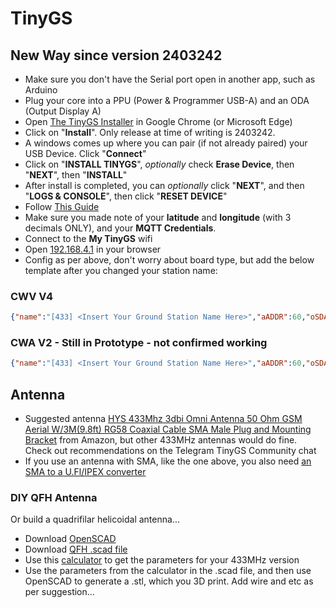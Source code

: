 # TinyGS
## New Way since version 2403242
- Make sure you don't have the Serial port open in another app, such as Arduino
- Plug your core into a PPU (Power & Programmer USB-A) and an ODA (Output Display A)
- Open [The TinyGS Installer](https://installer.tinygs.com/) in Google Chrome (or Microsoft Edge)
- Click on "**Install**". Only release at time of writing is 2403242.
- A windows comes up where you can pair (if not already paired) your USB Device. Click "**Connect**"
- Click on "**INSTALL TINYGS**", _optionally_ check **Erase Device**, then "**NEXT**", then "**INSTALL**"
- After install is completed, you can _optionally_ click "**NEXT**", and then "**LOGS & CONSOLE**", then click "**RESET DEVICE**"
- Follow [This Guide](https://github.com/G4lile0/tinyGS/wiki/Ground-Station-configuration)
- Make sure you made note of your **latitude** and **longitude** (with 3 decimals ONLY), and your **MQTT Credentials**.
- Connect to the **My TinyGS** wifi
- Open [192.168.4.1](192.168.4.1) in your browser
- Config as per above, don't worry about board type, but add the below template after you changed your station name:

### CWV V4
```JSON
{"name":"[433] <Insert Your Ground Station Name Here>","aADDR":60,"oSDA":26,"oSCL":27,"oRST":-1,"pBut":0,"led":0,"radio":1,"lNSS":15,"lDIO0":33,"lDIO1":0,"lBUSSY":0,"lRST":0,"lMISO":12,"lMOSI":13,"lSCK":14,"lTCXOV":0.0}
```
### CWA V2 - Still in Prototype - not confirmed working
```JSON
{"name":"[433] <Insert Your Ground Station Name Here>","aADDR":60,"oSDA":17,"oSCL":18,"oRST":-1,"pBut":0,"led":40,"radio":1,"lNSS":35,"lDIO0":34,"lDIO1":0,"lBUSSY":0,"lRST":0,"lMISO":38,"lMOSI":37,"lSCK":36,"lTCXOV":0.0}
```
## Antenna
- Suggested antenna [HYS 433Mhz 3dbi Omni Antenna 50 Ohm GSM Aerial W/3M(9.8ft) RG58 Coaxial Cable SMA Male Plug and Mounting Bracket](https://www.amazon.com/gp/product/B086YV2QLS) from Amazon, but other 433MHz antennas would do fine. Check out recommendations on the Telegram TinyGS Community chat
- If you use an antenna with SMA, like the one above, you also need [an SMA to a U.Fl/IPEX converter](https://www.amazon.com/gp/product/B01HXU1PKS)

### DIY QFH Antenna 
Or build a quadrifilar helicoidal antenna...
- Download [OpenSCAD](https://openscad.org)
- Download [QFH .scad file](https://www.thingiverse.com/thing:634205)
- Use this [calculator](http://jcoppens.com/ant/qfh/calc.en.php) to get the parameters for your 433MHz version
- Use the parameters from the calculator in the .scad file, and then use OpenSCAD to generate a .stl, which you 3D print. Add wire and etc as per suggestion...
